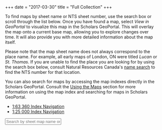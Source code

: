 +++
date = "2017-03-30"
title = "Full Collection"
+++

To find maps by sheet name or NTS sheet number, use the search box or scroll through the list below. Once you have found a map, select _View in GeoPortal_ to visualize this map in the Scholars GeoPortal. This will overlay the map onto a current base map, allowing you to explore changes over time. It will also provide you with more detailed information about the map itself.

Please note that the map sheet name does not always correspond to the place name. For example, all early maps of London, ON were titled _Lucan_ or _St. Thomas_. If you are unable to find the place you are looking for by using the search box below, consult Natural Resources Canada's [name search](http://www4.rncan.gc.ca/search-place-names/search) to find the NTS number for that location. 

You can also search for maps by accessing the map indexes directly in the Scholars GeoPortal. Consult the [Using the Maps](../using-maps/) section for more information on using the map index and searching for maps in Scholars GeoPortal.

- [1:63 360 Index Navigation](http://geo.scholarsportal.info/#r/details/_uri@=564032357&_add:true)
- [1:25 000 Index Navigation](http://geo.scholarsportal.info/#r/details/_uri@=847590539&_add:true) 


<input placeholder="Search by sheet map name or number" name="Place name search" id="index-filter" type="text" aria-label="Search by sheet map name"/>

<script>
// Import a json file (previously sorted by place name, then year) and display, keeping all of the items with the same place name displayed together

  $.getJSON("../combined_namesort.json", function(json) {

    // Create an array from the json file
    var jsontext = JSON.parse(JSON.stringify(json));
    var lines = '';

    for (var i = 0; i<jsontext.length; i++) {
      var title = jsontext[i].title.replace(/[^a-zA-Z0-9-_]/g, '');

      // if the title for the current item is not the same as the previous one, print the place name
      if (jsontext[ (i===0) ? (jsontext.length-1) : (i-1)].title !== jsontext[i].title) {
        lines += '<div>';
        lines += '<a class="toggle-mapsheets" href="" data-target="' + title + '-section">' + jsontext[i].title + ' <p class="hidden-sheet" aria-hidden="true"> ' + jsontext[i].sheet +'</p></a></div>';
      }

      lines += '<div class="' + title + '-section sheet-item">';
      lines += '<p>Year: ' + jsontext[i].year + ', ';
      lines += 'Sheet no. ' + jsontext[i].sheet + ' |';
      lines += '<a href="http://geo.scholarsportal.info/#r/details/_uri@=' + jsontext[i].fullname + '&_add:true" target="_blank"> View in GeoPortal<i class="fa fa-external-link" aria-hidden="true"></i></a>| ';
      lines += '<a href="http://ocul.on.ca/topomaps/map-images/' + jsontext[i].fullname + '.jpg"> Download image </a></p>';
      lines += '</div>';

      // append the content into the div with the same id
      $(lines).appendTo('#index');

      // reset the lines variable so it isn't duplicated on the next loop
      lines = "";
    }

    // expand to see all sheets when the place name is clicked
    $( '.toggle-mapsheets' ).click(function(e) {
      e.preventDefault();
      var cssClass = $(e.target).data('target');
      $( '.' + cssClass ).toggle();
    });

    // Filter box
    $('#index-filter').keyup(function(){
        var valThis = $(this).val().toLowerCase();
        $('.sheet-item:visible').hide();

      if(valThis == ""){
          $('.toggle-mapsheets').show();
      }

      else {
        $('.toggle-mapsheets').each(function(){
            var text = $(this).text().toLowerCase();
            (text.indexOf(valThis) >= 0) ? $(this).show() : $(this).hide();
        });
      };
    });
  });
</script>

<div id="index"></div>
